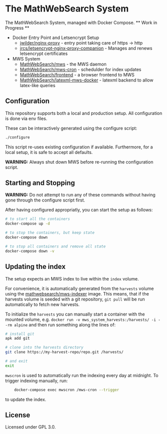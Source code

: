 # The MathWebSearch System

The MathWebSearch System, managed with Docker Compose. 
** Work in Progress **

- Docker Entry Point and Letsencrypt Setup
    - [jwilder/nginx-proxy](https://github.com/jwilder/nginx-proxy) - entry point taking care of https -> http
    - [jrcs/letsencrypt-nginx-proxy-companion](https://github.com/JrCs/docker-letsencrypt-nginx-proxy-companion) - Manages and renews letsencrypt certificates
- MWS System
    - [MathWebSearch/mws](https://github.com/MathWebSearch/mws) - the MWS daemon
    - [MathWebSearch/mws-cron](https://github.com/MathWebSearch/mws-cron) - schedulder for index updates
    - [MathWebSearch/frontend](https://github.com/MathWebSearch/frontend) - a browser frontend to MWS
    - [MathWebSearch/latexml-mws-docker](https://github.com/MathWebSearch/latexml-mws-docker) - latexml backend to allow latex-like queries

## Configuration

This repository supports both a local and production setup. 
All configuration is done via env files. 

These can be interactively generated using the configure script:

```bash
./configure
```

This script re-uses existing configuration if available. 
Furthermore, for a local setup, it is safe to accept all defaults. 

**WARNING:** Always shut down MWS before re-running the configuration script. 

## Starting and Stopping

**WARNING:** Do not attempt to run any of these commands without having gone through the configure script first. 

After having configured appropriatly, you can start the setup as follows:

```bash 
# to start all the containers
docker-compose up -d

# to stop the containers, but keep state
docker-compose down

# to stop all containers and remove all state
docker-compose down -v
```

## Updating the index

The setup expects an MWS index to live within the `index` volume.

For convenience, it is automatically generated from the `harvests` volume using the [mathwebsearch/mws-indexer](https://github.com/MathWebSearch/mws-indexer) image. 
This means, that if the harvests volume is seeded with a git repository, `git pull` will be run automatically to fetch new harvests. 

To initialize the `harvests` you can manually start a container with the mounted volume, e.g. `docker run -v mws_system_harvests:/harvests/ -i --rm alpine` and then run something along the lines of:

```bash
# install git
apk add git

# clone into the harvests directory
git clone https://my-harvest-repo/repo.git /harvests/

# and exit
exit
```

`mwscron` is used to automatically run the indexing every day at midnight. 
To trigger indexing manually, run:

```bash
    docker-compose exec mwscron /mws-cron --trigger
```

to update the index.

## License

Licensed under GPL 3.0. 
